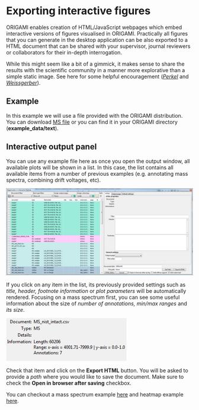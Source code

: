 # Exporting interactive figures

ORIGAMI enables creation of HTML/JavaScript webpages which embed interactive versions of figures visualised in ORIGAMI. Practically all figures that you can generate in the desktop application can be also exported to a HTML document that can be shared with your supervisor, journal reviewers or collaborators for their in-depth interrogation.

While this might seem like a bit of a gimmick, it makes sense to share the results with the scientific community in a manner more explorative than a simple static image. See here for some helpful encouragement ([_Perkel_](https://www.nature.com/articles/d41586-018-01322-9) and [_Weissgerber_](https://journals.plos.org/plosbiology/article/file?id=10.1371/journal.pbio.1002484&type=printable)).

## Example

In this example we will use a file provided with the ORIGAMI distribution. You can download [MS file](../example-files/MS_nist_intact.csv) or you can find it in your ORIGAMI directory (**example_data/text**).

## Interactive output panel

You can use any example file here as once you open the output window, all available plots will be shown in a list. In this case, the list contains all available items from a number of previous examples (e.g. annotating mass spectra, combining drift voltages, etc).

![Image](img/panel-interactive-output.png)

If you click on any item in the list, its previously provided settings such as _title, header, footnote information_ or _plot parameters_ will be automatically rendered. Focusing on a mass spectrum first, you can see some useful information about the size of _number of annotations, min/max ranges_ and _its size_.

![Image](img/panel-interactive-output-item-info.png)

Check that item and click on the **Export HTML** button. You will be asked to provide a _path_ where you would like to save the document. Make sure to check the **Open in browser after saving** checkbox.

You can checkout a mass spectrum example [here](../../interactive-examples/mass-spectrum.md) and heatmap example [here](../../interactive-examples/heatmap.md).
